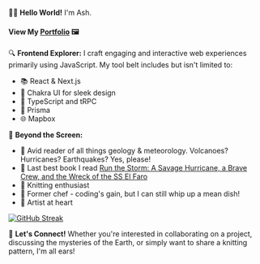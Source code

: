 👩‍💻 **Hello World!** I'm Ash.

#### View My [Portfolio](https://ash-bergs-dev.vercel.app/) 🖼️

🔍 **Frontend Explorer:** I craft engaging and interactive web experiences primarily using JavaScript. My tool belt includes but isn't limited to: 
- 📚 React & Next.js
- 💅 Chakra UI for sleek design
- 🔷 TypeScript and tRPC
- 📮 Prisma
- 🌐 Mapbox

🎨 **Beyond the Screen:**
- 🌋 Avid reader of all things geology & meteorology. Volcanoes? Hurricanes? Earthquakes? Yes, please!
- 📘 Last best book I read [Run the Storm: A Savage Hurricane, a Brave Crew, and the Wreck of the SS El Faro](https://www.amazon.com/Run-Storm-Savage-Hurricane-Brave/dp/150118489X)
- 🧶 Knitting enthusiast
- 🍳 Former chef - coding's gain, but I can still whip up a mean dish!
- 🎨 Artist at heart

[![GitHub Streak](https://streak-stats.demolab.com/?user=ash-bergs&theme=dark)](https://git.io/streak-stats)

💬 **Let's Connect!** Whether you're interested in collaborating on a project, discussing the mysteries of the Earth, or simply want to share a knitting pattern, I'm all ears!

